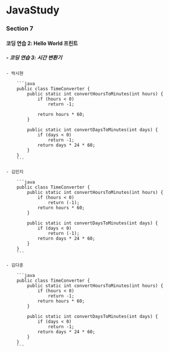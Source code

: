 # JavaStudy
### Section 7
#### 코딩 연습 2: Hello World 프린트
##### - 코딩 연습 3: 시간 변환기
    - 박시현
        
        ```java
        public class TimeConverter {
            public static int convertHoursToMinutes(int hours) {
                if (hours < 0)
                    return -1;
                    
                return hours * 60;
            }
            
            public static int convertDaysToMinutes(int days) {
                if (days < 0)
                    return -1;
                return days * 24 * 60;
            }
        }
        ```
        
    - 김민지
        
        ```java
        public class TimeConverter {
            public static int convertHoursToMinutes(int hours) {
                if (hours < 0)
                    return (-1);
                return hours * 60;
            }
            
            public static int convertDaysToMinutes(int days) {
                if (days < 0)
                    return (-1);
                return days * 24 * 60;
            }
        }
        ```
        
    - 김다훈
        
        ```java
        public class TimeConverter {
            public static int convertHoursToMinutes(int hours) {
                if (hours < 0)
                    return -1;
                return hours * 60;
            }
            
            public static int convertDaysToMinutes(int days) {
                if (days < 0)
                    return -1;
                return days * 24 * 60;
            }
        }
        ```





